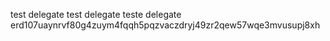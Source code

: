 test delegate
test delegate
teste delegate
erd107uaynrvf80g4zuym4fqqh5pqzvaczdryj49zr2qew57wqe3mvusupj8xh